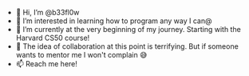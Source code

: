 - 👋 Hi, I’m @b33fl0w
- 👀 I’m interested in learning how to program any way I can@
- 🌱 I’m currently at the very beginning of my journey. Starting with the Harvard CS50 course!
- 💞️ The idea of collaboration at this point is terrifying. But if someone wants to mentor me I won't complain 😅
- 📫 Reach me here!

<!---
b33fl0w/b33fl0w is a ✨ special ✨ repository because its `README.md` (this file) appears on your GitHub profile.
You can click the Preview link to take a look at your changes.
--->
